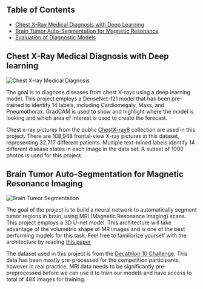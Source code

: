 ## Table of Contents

- [Chest X-Ray Medical Diagnosis with Deep Learning](https://github.com/rajeshai/machine-learning/blob/main/AI%20for%20Medicine/AI%20for%20Medical%20Diagnosis/Part%201%20-%20Chest%20X-Ray%20Medical%20Diagnosis%20with%20Deep%20Learning.ipynb)
- [Brain Tumor Auto-Segmentation for Magnetic Resonance](https://github.com/rajeshai/machine-learning/blob/main/AI%20for%20Medicine/AI%20for%20Medical%20Diagnosis/Part%202%20-%20Brain%20Tumor%20Auto-Segmentation%20for%20Magnetic%20Resonance%20Imaging%20(MRI).ipynb)
- [Evaluation of Diagnostic Models](https://github.com/rajeshai/machine-learning/blob/main/AI%20for%20Medicine/AI%20for%20Medical%20Diagnosis/Part%203%20-%20Evaluation%20of%20Diagnostic%20Models.ipynb)

## Chest X-Ray Medical Diagnosis with Deep learning

<img src="https://github.com/rajeshai/machine-learning/blob/main/AI%20for%20Medicine/AI%20for%20Medical%20Diagnosis/chestxray.png" alt="Chest X-ray Medical Diagnosis">

The goal is to diagnose diseases from chest X-rays using a deep learning model. This project employs a DenseNet-121 model that has been pre-trained to identify 14 labels, including Cardiomegaly, Mass, and Pneumothorax. GradCAM is used to show and highlight where the model is looking and which area of interest is used to create the forecast.

Chest x-ray pictures from the public [ChestX-ray8](https://arxiv.org/abs/1705.02315) collection are used in this project. There are 108,948 frontal-view X-ray pictures in this dataset, representing 32,717 different patients. Multiple text-mined labels identify 14 different disease states in each image in the data set. A subset of 1000 photos is used for this project.

## Brain Tumor Auto-Segmentation for Magnetic Resonance Imaging

<img src="https://github.com/rajeshai/machine-learning/blob/main/AI%20for%20Medicine/AI%20for%20Medical%20Diagnosis/braintumor.jpg" alt="Brain Tumor Segmentation">

The goal of the project is to build a neural network to automatically segment tumor regions in brain, using MRI (Magnetic Resonance Imaging) scans. This project employs a 3D U-net model. This architecture will take advantage of the volumetric shape of MR images and is one of the best performing models for this task. Feel free to familiarize yourself with the architecture by reading [this paper](https://arxiv.org/abs/1606.06650)

The dataset used in this project is from the [Decathlon 10 Challenge](https://decathlon-10.grand-challenge.org/). This data has been mostly pre-processed for the competition participants, however in real practice, MRI data needs to be significantly pre-preprocessed before we can use it to train our models and have access to total of 484 images for training.




